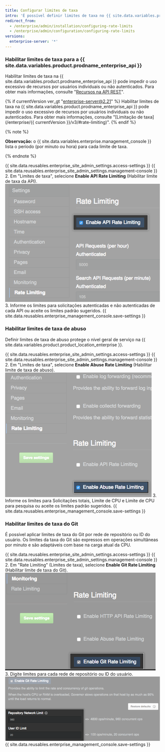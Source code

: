 ```yaml
---
title: Configurar limites de taxa
intro: 'É possível definir limites de taxa no {{ site.data.variables.product.prodname_ghe_server }} usando o {{ site.data.variables.enterprise.management_console }}.'
redirect_from:
  - /enterprise/admin/installation/configuring-rate-limits
  - /enterprise/admin/configuration/configuring-rate-limits
versions:
  enterprise-server: '*'
---
```


### Habilitar limites de taxa para a {{ site.data.variables.product.prodname_enterprise_api }}

Habilitar limites de taxa na {{ site.data.variables.product.prodname_enterprise_api }} pode impedir o uso excessivo de recursos por usuários individuais ou não autenticados. Para obter mais informações, consulte "[Recursos na API REST](/rest/overview/resources-in-the-rest-api#rate-limiting)".

{% if currentVersion ver_gt "enterprise-server@2.21" %}
Habilitar limites de taxa na {{ site.data.variables.product.prodname_enterprise_api }} pode impedir o uso excessivo de recursos por usuários individuais ou não autenticados. Para obter mais informações, consulte "[Limitação de taxa](/enterprise/{{ currentVersion }}/v3/#rate-limiting)".
{% endif %}

{% note %}

**Observação:** o {{ site.data.variables.enterprise.management_console }} lista o período (por minuto ou hora) para cada limite de taxa.

{% endnote %}

{{ site.data.reusables.enterprise_site_admin_settings.access-settings }}
{{ site.data.reusables.enterprise_site_admin_settings.management-console }}
2. Em "Limites de taxa", selecione **Enable API Rate Limiting** (Habilitar limite de taxa da API). ![Caixa de seleção para habilitar limite de taxas de API](/assets/images/enterprise/management-console/api-rate-limits-checkbox.png)
3. Informe os limites para solicitações autenticadas e não autenticadas de cada API ou aceite os limites padrão sugeridos.
{{ site.data.reusables.enterprise_management_console.save-settings }}

### Habilitar limites de taxa de abuso

Definir limites de taxa de abuso protege o nível geral de serviço na {{ site.data.variables.product.product_location_enterprise }}.

{{ site.data.reusables.enterprise_site_admin_settings.access-settings }}
{{ site.data.reusables.enterprise_site_admin_settings.management-console }}
2. Em "Limites de taxa", selecione **Enable Abuse Rate Limiting** (Habilitar limite de taxa de abuso). ![Caixa de seleção para habilitar limite de taxas de abuso](/assets/images/enterprise/management-console/abuse-rate-limits-checkbox.png)
3. Informe os limites para Solicitações totais, Limite de CPU e Limite de CPU para pesquisa ou aceite os limites padrão sugeridos.
{{ site.data.reusables.enterprise_management_console.save-settings }}

### Habilitar limites de taxa do Git

É possível aplicar limites de taxa do Git por rede de repositório ou ID do usuário. Os limites da taxa do Git são expressos em operações simultâneas por minuto e são adaptáveis com base na carga atual da CPU.

{{ site.data.reusables.enterprise_site_admin_settings.access-settings }}
{{ site.data.reusables.enterprise_site_admin_settings.management-console }}
2. Em "Rate Limiting" (Limites de taxa), selecione **Enable Git Rate Limiting** (Habilitar limite de taxa do Git). ![Caixa de seleção para habilitar limite de taxas do Git](/assets/images/enterprise/management-console/git-rate-limits-checkbox.png)
3. Digite limites para cada rede de repositório ou ID do usuário. ![Campos para limites de rede de repositório e ID do usuário](/assets/images/enterprise/management-console/example-git-rate-limits.png)
{{ site.data.reusables.enterprise_management_console.save-settings }}
